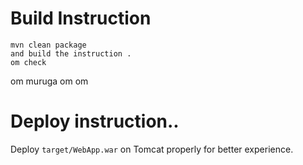 

# Build Instruction


```
mvn clean package
and build the instruction .
om check
```
om muruga 
om om
# Deploy instruction..

Deploy ```target/WebApp.war``` on Tomcat properly for better experience.

